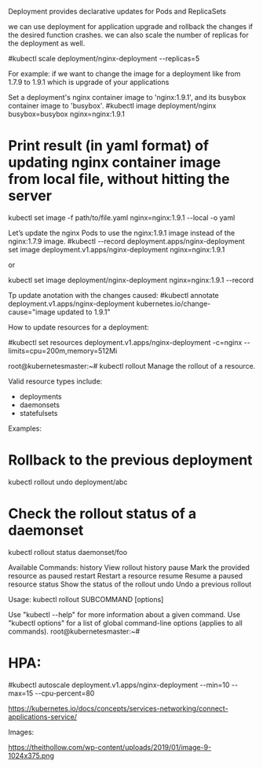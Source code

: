 Deployment provides declarative updates for Pods and ReplicaSets

we can use deployment for application upgrade and rollback the changes if
the desired function crashes. we can also scale the number of replicas for
the deployment as well.

#kubectl scale deployment/nginx-deployment --replicas=5

For example:
if we want to change the image for a deployment like from 1.7.9 to 1.9.1
which is upgrade of your applications

Set a deployment's nginx container image to 'nginx:1.9.1', and its busybox container image to 'busybox'.
#kubectl image deployment/nginx busybox=busybox nginx=nginx:1.9.1

# Print result (in yaml format) of updating nginx container image from local file, without hitting the server
kubectl set image -f path/to/file.yaml nginx=nginx:1.9.1 --local -o yaml

Let’s update the nginx Pods to use the nginx:1.9.1 image instead of the nginx:1.7.9 image.
#kubectl --record deployment.apps/nginx-deployment set image deployment.v1.apps/nginx-deployment nginx=nginx:1.9.1

or

kubectl set image deployment/nginx-deployment nginx=nginx:1.9.1 --record

Tp update anotation with the changes caused:
#kubectl annotate deployment.v1.apps/nginx-deployment kubernetes.io/change-cause="image updated to 1.9.1"

How to update resources for a deployment:

#kubectl set resources deployment.v1.apps/nginx-deployment -c=nginx --limits=cpu=200m,memory=512Mi

root@kubernetesmaster:~# kubectl rollout
Manage the rollout of a resource.

Valid resource types include:

  *  deployments
  *  daemonsets
  *  statefulsets

Examples:
  # Rollback to the previous deployment
  kubectl rollout undo deployment/abc

  # Check the rollout status of a daemonset
  kubectl rollout status daemonset/foo

Available Commands:
  history     View rollout history
  pause       Mark the provided resource as paused
  restart     Restart a resource
  resume      Resume a paused resource
  status      Show the status of the rollout
  undo        Undo a previous rollout

Usage:
  kubectl rollout SUBCOMMAND [options]

Use "kubectl <command> --help" for more information about a given command.
Use "kubectl options" for a list of global command-line options (applies to all commands).
root@kubernetesmaster:~#


HPA:
===
#kubectl autoscale deployment.v1.apps/nginx-deployment --min=10 --max=15 --cpu-percent=80

https://kubernetes.io/docs/concepts/services-networking/connect-applications-service/

Images:

https://theithollow.com/wp-content/uploads/2019/01/image-9-1024x375.png

